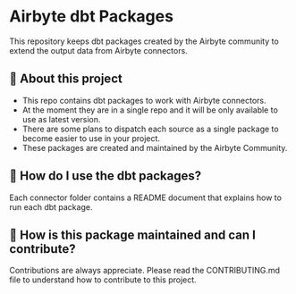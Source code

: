 # Airbyte dbt Packages

This repository keeps dbt packages created by the Airbyte community to extend the output data from Airbyte connectors.

## 📣 About this project

- This repo contains dbt packages to work with Airbyte connectors.
- At the moment they are in a single repo and it will be only available to use as latest version.
- There are some plans to dispatch each source as a single package to become easier to use in your project.
- These packages are created and maintained by the Airbyte Community.

## 🎯 How do I use the dbt packages?

Each connector folder contains a README document that explains how to run each dbt package.

## 🙌 How is this package maintained and can I contribute?

Contributions are always appreciate. Please read the CONTRIBUTING.md file to understand how to contribute to this project.

